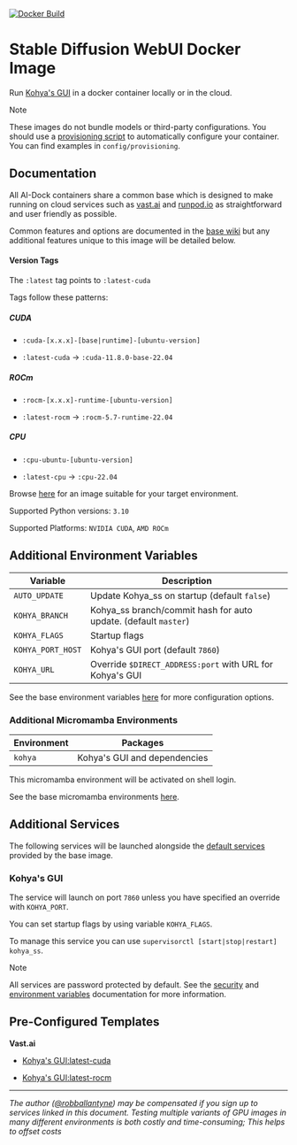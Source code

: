 [![Docker Build](https://github.com/ai-dock/kohya_ss/actions/workflows/docker-build.yml/badge.svg)](https://github.com/ai-dock/kohya_ss/actions/workflows/docker-build.yml)

# Stable Diffusion WebUI Docker Image

Run [Kohya's GUI](https://github.com/bmaltais/kohya_ss) in a docker container locally or in the cloud.

>[!NOTE]  
>These images do not bundle models or third-party configurations. You should use a [provisioning script](https://github.com/ai-dock/base-image/wiki/4.0-Running-the-Image#provisioning-script) to automatically configure your container. You can find examples in `config/provisioning`.

## Documentation

All AI-Dock containers share a common base which is designed to make running on cloud services such as [vast.ai](https://link.ai-dock.org/vast.ai) and [runpod.io](https://link.ai-dock.org/template) as straightforward and user friendly as possible.

Common features and options are documented in the [base wiki](https://github.com/ai-dock/base-image/wiki) but any additional features unique to this image will be detailed below.


#### Version Tags

The `:latest` tag points to `:latest-cuda`

Tags follow these patterns:

##### _CUDA_
- `:cuda-[x.x.x]-[base|runtime]-[ubuntu-version]`

- `:latest-cuda` &rarr; `:cuda-11.8.0-base-22.04`

##### _ROCm_
- `:rocm-[x.x.x]-runtime-[ubuntu-version]`

- `:latest-rocm` &rarr; `:rocm-5.7-runtime-22.04`

##### _CPU_
- `:cpu-ubuntu-[ubuntu-version]`

- `:latest-cpu` &rarr; `:cpu-22.04` 

Browse [here](https://github.com/ai-dock/stable-diffusion-webui/pkgs/container/stable-diffusion-webui) for an image suitable for your target environment.

Supported Python versions: `3.10`

Supported Platforms: `NVIDIA CUDA`, `AMD ROCm`

## Additional Environment Variables

| Variable                 | Description |
| ------------------------ | ----------- |
| `AUTO_UPDATE`            | Update Kohya_ss on startup (default `false`) |
| `KOHYA_BRANCH`           | Kohya_ss branch/commit hash for auto update. (default `master`) |
| `KOHYA_FLAGS`            | Startup flags |
| `KOHYA_PORT_HOST`        | Kohya's GUI port (default `7860`) |
| `KOHYA_URL`              | Override `$DIRECT_ADDRESS:port` with URL for Kohya's GUI |

See the base environment variables [here](https://github.com/ai-dock/base-image/wiki/2.0-Environment-Variables) for more configuration options.

### Additional Micromamba Environments

| Environment    | Packages |
| -------------- | ----------------------------------------- |
| `kohya`        | Kohya's GUI and dependencies |

This micromamba environment will be activated on shell login.

See the base micromamba environments [here](https://github.com/ai-dock/base-image/wiki/1.0-Included-Software#installed-micromamba-environments).


## Additional Services

The following services will be launched alongside the [default services](https://github.com/ai-dock/base-image/wiki/1.0-Included-Software) provided by the base image.

### Kohya's GUI

The service will launch on port `7860` unless you have specified an override with `KOHYA_PORT`.

You can set startup flags by using variable `KOHYA_FLAGS`.

To manage this service you can use `supervisorctl [start|stop|restart] kohya_ss`.

>[!NOTE]
>All services are password protected by default. See the [security](https://github.com/ai-dock/base-image/wiki#security) and [environment variables](https://github.com/ai-dock/base-image/wiki/2.0-Environment-Variables) documentation for more information.


## Pre-Configured Templates

**Vast.​ai**

- [Kohya's GUI:latest-cuda](https://link.ai-dock.org/template-vast-kohya_ss)

- [Kohya's GUI:latest-rocm](https://link.ai-dock.org/template-vast-kohya_ss-rocm)

---

_The author ([@robballantyne](https://github.com/robballantyne)) may be compensated if you sign up to services linked in this document. Testing multiple variants of GPU images in many different environments is both costly and time-consuming; This helps to offset costs_